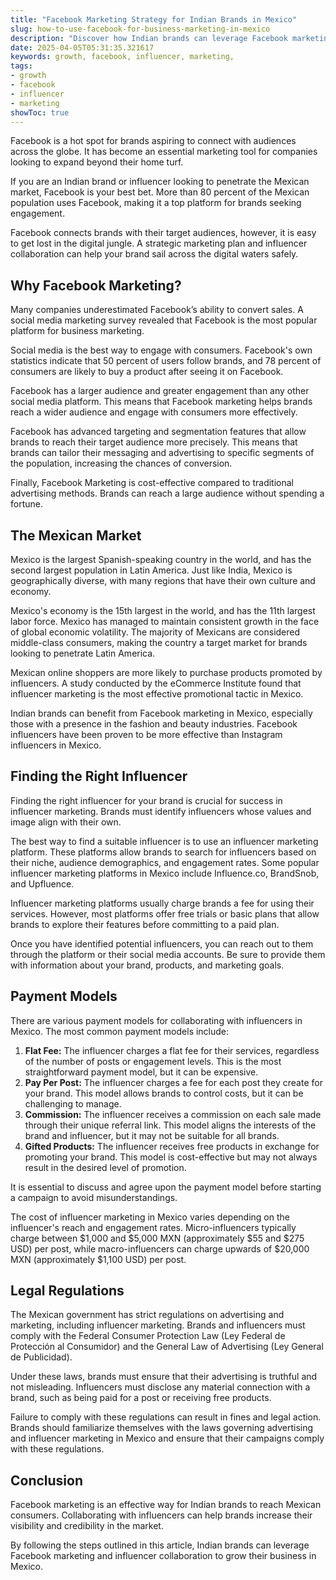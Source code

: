 ```yaml
---
title: "Facebook Marketing Strategy for Indian Brands in Mexico"
slug: how-to-use-facebook-for-business-marketing-in-mexico
description: "Discover how Indian brands can leverage Facebook marketing in Mexico with influencers to expand their business reach."
date: 2025-04-05T05:31:35.321617
keywords: growth, facebook, influencer, marketing,
tags:
- growth
- facebook
- influencer
- marketing
showToc: true
---
```


Facebook is a hot spot for brands aspiring to connect with audiences across the globe. It has become an essential marketing tool for companies looking to expand beyond their home turf. 

If you are an Indian brand or influencer looking to penetrate the Mexican market, Facebook is your best bet. More than 80 percent of the Mexican population uses Facebook, making it a top platform for brands seeking engagement.

Facebook connects brands with their target audiences, however, it is easy to get lost in the digital jungle. A strategic marketing plan and influencer collaboration can help your brand sail across the digital waters safely.

## Why Facebook Marketing?

Many companies underestimated Facebook’s ability to convert sales. A social media marketing survey revealed that Facebook is the most popular platform for business marketing. 

Social media is the best way to engage with consumers. Facebook's own statistics indicate that 50 percent of users follow brands, and 78 percent of consumers are likely to buy a product after seeing it on Facebook.

Facebook has a larger audience and greater engagement than any other social media platform. This means that Facebook marketing helps brands reach a wider audience and engage with consumers more effectively.

Facebook has advanced targeting and segmentation features that allow brands to reach their target audience more precisely. This means that brands can tailor their messaging and advertising to specific segments of the population, increasing the chances of conversion.

Finally, Facebook Marketing is cost-effective compared to traditional advertising methods. Brands can reach a large audience without spending a fortune.

## The Mexican Market

Mexico is the largest Spanish-speaking country in the world, and has the second largest population in Latin America. Just like India, Mexico is geographically diverse, with many regions that have their own culture and economy. 

Mexico's economy is the 15th largest in the world, and has the 11th largest labor force. Mexico has managed to maintain consistent growth in the face of global economic volatility. The majority of Mexicans are considered middle-class consumers, making the country a target market for brands looking to penetrate Latin America.

Mexican online shoppers are more likely to purchase products promoted by influencers. A study conducted by the eCommerce Institute found that influencer marketing is the most effective promotional tactic in Mexico. 

Indian brands can benefit from Facebook marketing in Mexico, especially those with a presence in the fashion and beauty industries. Facebook influencers have been proven to be more effective than Instagram influencers in Mexico. 

## Finding the Right Influencer

Finding the right influencer for your brand is crucial for success in influencer marketing. Brands must identify influencers whose values and image align with their own. 

The best way to find a suitable influencer is to use an influencer marketing platform. These platforms allow brands to search for influencers based on their niche, audience demographics, and engagement rates. Some popular influencer marketing platforms in Mexico include Influence.co, BrandSnob, and Upfluence.

Influencer marketing platforms usually charge brands a fee for using their services. However, most platforms offer free trials or basic plans that allow brands to explore their features before committing to a paid plan. 

Once you have identified potential influencers, you can reach out to them through the platform or their social media accounts. Be sure to provide them with information about your brand, products, and marketing goals. 

## Payment Models

There are various payment models for collaborating with influencers in Mexico. The most common payment models include:

1. **Flat Fee:** The influencer charges a flat fee for their services, regardless of the number of posts or engagement levels. This is the most straightforward payment model, but it can be expensive.
2. **Pay Per Post:** The influencer charges a fee for each post they create for your brand. This model allows brands to control costs, but it can be challenging to manage.
3. **Commission:** The influencer receives a commission on each sale made through their unique referral link. This model aligns the interests of the brand and influencer, but it may not be suitable for all brands.
4. **Gifted Products:** The influencer receives free products in exchange for promoting your brand. This model is cost-effective but may not always result in the desired level of promotion.

It is essential to discuss and agree upon the payment model before starting a campaign to avoid misunderstandings. 

The cost of influencer marketing in Mexico varies depending on the influencer's reach and engagement rates. Micro-influencers typically charge between $1,000 and $5,000 MXN (approximately $55 and $275 USD) per post, while macro-influencers can charge upwards of $20,000 MXN (approximately $1,100 USD) per post. 

## Legal Regulations

The Mexican government has strict regulations on advertising and marketing, including influencer marketing. Brands and influencers must comply with the Federal Consumer Protection Law (Ley Federal de Protección al Consumidor) and the General Law of Advertising (Ley General de Publicidad).

Under these laws, brands must ensure that their advertising is truthful and not misleading. Influencers must disclose any material connection with a brand, such as being paid for a post or receiving free products. 

Failure to comply with these regulations can result in fines and legal action. Brands should familiarize themselves with the laws governing advertising and influencer marketing in Mexico and ensure that their campaigns comply with these regulations.

## Conclusion

Facebook marketing is an effective way for Indian brands to reach Mexican consumers. Collaborating with influencers can help brands increase their visibility and credibility in the market. 

By following the steps outlined in this article, Indian brands can leverage Facebook marketing and influencer collaboration to grow their business in Mexico.